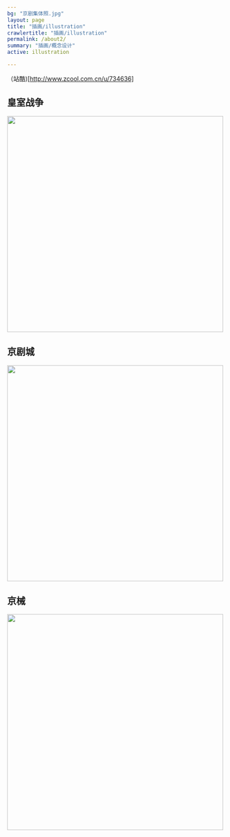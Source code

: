 ```yaml
---
bg: "京剧集体照.jpg"
layout: page
title: "插画/illustration"
crawlertitle: "插画/illustration"
permalink: /about2/
summary: "插画/概念设计"
active: illustration

---
```

（站酷)[http://www.zcool.com.cn/u/734636]

## 皇室战争
<img src="{{baseurl}}/media/images/illustration/皇室战争1.jpg" width="500"> 

## 京剧城
<img src="{{baseurl}}/media/images/illustration/京剧城 .jpg" width="500"> 

## 京械

<img src="{{baseurl}}/media/images/illustration/京械 .jpg" width="500"> 